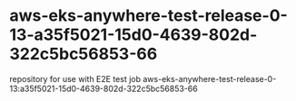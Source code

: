 # aws-eks-anywhere-test-release-0-13-a35f5021-15d0-4639-802d-322c5bc56853-66
repository for use with E2E test job aws-eks-anywhere-test-release-0-13:a35f5021-15d0-4639-802d-322c5bc56853-66
